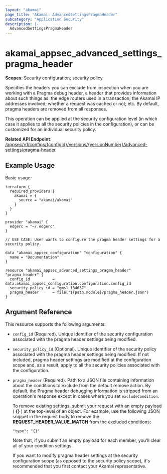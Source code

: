 ```yaml
---
layout: "akamai"
page_title: "Akamai: AdvancedSettingsPragmaHeader"
subcategory: "Application Security"
description: |-
  AdvancedSettingsPragmaHeader
---
```


# akamai_appsec_advanced_settings_pragma_header

**Scopes**: Security configuration; security policy

Specifies the headers you can exclude from inspection when you are working with a Pragma debug header, a header that provides information about such things as: the edge routers used in a transaction; the Akamai IP addresses involved; whether a request was cached or not; etc. By default, pragma headers are removed from all responses.

This operation can be applied at the security configuration level (in which case it applies to all the security policies in the configuration), or can be customized for an individual security policy.

**Related API Endpoint**: [/appsec/v1/configs/{configId}/versions/{versionNumber}/advanced-settings/pragma-header](https://techdocs.akamai.com/application-security/reference/put-policies-pragma-header)

## Example Usage

Basic usage:

```
terraform {
  required_providers {
    akamai = {
      source = "akamai/akamai"
    }
  }
}

provider "akamai" {
  edgerc = "~/.edgerc"
}

// USE CASE: User wants to configure the pragma header settings for a security policy.

data "akamai_appsec_configuration" "configuration" {
  name = "Documentation"
}

resource "akamai_appsec_advanced_settings_pragma_header" "pragma_header" {
  config_id          = data.akamai_appsec_configuration.configuration.config_id
  security_policy_id = "gms1_134637"
  pragma_header      = file("${path.module}/pragma_header.json")
}
```

## Argument Reference

This resource supports the following arguments:

- `config_id` (Required). Unique identifier of the security configuration associated with the pragma header settings being modified.

- `security_policy_id` (Optional). Unique identifier of the security policy associated with the pragma header settings being modified. If not included, pragma header settings are modified at the configuration scope and, as a result, apply to all the security policies associated with the configuration.

- `pragma_header` (Required). Path to a JSON file containing information about the conditions to exclude from the default remove action. By default, the Pragma header debugging information is stripped from an operation's response except in cases where you set `excludeCondition`. 

  To remove existing settings, submit your request with an empty payload ( **{}** ) at the top-level of an object. For example, use the following JSON snippet in the request body to remove the **REQUEST_HEADER_VALUE_MATCH** from the excluded conditions:

  `"type": "{}"`

  Note that, if you submit an empty payload for each member, you'll clear all of your condition settings.

  If you want to modify pragma header settings at the security configuration scope (as opposed to the security policy scope), it's recommended that you first contact your Akamai representative.
